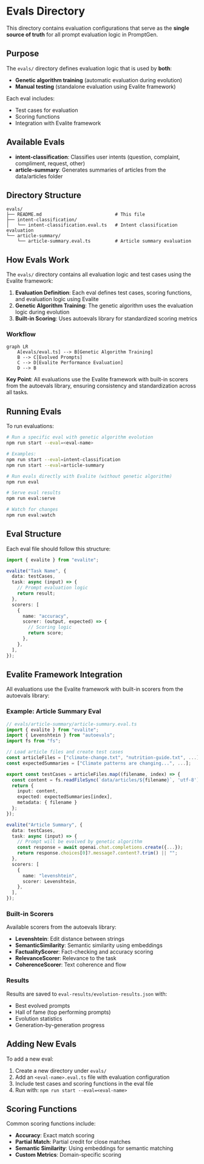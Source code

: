 # Evals Directory

This directory contains evaluation configurations that serve as the **single source of truth** for all prompt evaluation logic in PromptGen.

## Purpose

The `evals/` directory defines evaluation logic that is used by **both**:

- **Genetic algorithm training** (automatic evaluation during evolution)
- **Manual testing** (standalone evaluation using Evalite framework)

Each eval includes:

- Test cases for evaluation
- Scoring functions
- Integration with Evalite framework

## Available Evals

- **intent-classification**: Classifies user intents (question, complaint, compliment, request, other)
- **article-summary**: Generates summaries of articles from the data/articles folder

## Directory Structure

```
evals/
├── README.md                           # This file
├── intent-classification/
│   └── intent-classification.eval.ts   # Intent classification evaluation
└── article-summary/
    └── article-summary.eval.ts         # Article summary evaluation
```

## How Evals Work

The `evals/` directory contains all evaluation logic and test cases using the Evalite framework:

1. **Evaluation Definition**: Each eval defines test cases, scoring functions, and evaluation logic using Evalite
2. **Genetic Algorithm Training**: The genetic algorithm uses the evaluation logic during evolution
3. **Built-in Scoring**: Uses autoevals library for standardized scoring metrics

### Workflow

```mermaid
graph LR
    A[evals/eval.ts] --> B[Genetic Algorithm Training]
    B --> C[Evolved Prompts]
    C --> D[Evalite Performance Evaluation]
    D --> B
```

**Key Point**: All evaluations use the Evalite framework with built-in scorers from the autoevals library, ensuring consistency and standardization across all tasks.

## Running Evals

To run evaluations:

```bash
# Run a specific eval with genetic algorithm evolution
npm run start --eval=<eval-name>

# Examples:
npm run start --eval=intent-classification
npm run start --eval=article-summary

# Run evals directly with Evalite (without genetic algorithm)
npm run eval

# Serve eval results
npm run eval:serve

# Watch for changes
npm run eval:watch
```

## Eval Structure

Each eval file should follow this structure:

```typescript
import { evalite } from "evalite";

evalite("Task Name", {
  data: testCases,
  task: async (input) => {
    // Prompt evaluation logic
    return result;
  },
  scorers: [
    {
      name: "accuracy",
      scorer: (output, expected) => {
        // Scoring logic
        return score;
      },
    },
  ],
});
```

## Evalite Framework Integration

All evaluations use the Evalite framework with built-in scorers from the autoevals library:

### Example: Article Summary Eval

```typescript
// evals/article-summary/article-summary.eval.ts
import { evalite } from "evalite";
import { Levenshtein } from "autoevals";
import fs from "fs";

// Load article files and create test cases
const articleFiles = ["climate-change.txt", "nutrition-guide.txt", ...];
const expectedSummaries = ["Climate patterns are changing...", ...];

export const testCases = articleFiles.map((filename, index) => {
  const content = fs.readFileSync(`data/articles/${filename}`, 'utf-8');
  return {
    input: content,
    expected: expectedSummaries[index],
    metadata: { filename }
  };
});

evalite("Article Summary", {
  data: testCases,
  task: async (input) => {
    // Prompt will be evolved by genetic algorithm
    const response = await openai.chat.completions.create({...});
    return response.choices[0]?.message?.content?.trim() || "";
  },
  scorers: [
    {
      name: "levenshtein",
      scorer: Levenshtein,
    },
  ],
});
```

### Built-in Scorers

Available scorers from the autoevals library:

- **Levenshtein**: Edit distance between strings
- **SemanticSimilarity**: Semantic similarity using embeddings
- **FactualityScorer**: Fact-checking and accuracy scoring
- **RelevanceScorer**: Relevance to the task
- **CoherenceScorer**: Text coherence and flow

### Results

Results are saved to `eval-results/evolution-results.json` with:

- Best evolved prompts
- Hall of fame (top performing prompts)
- Evolution statistics
- Generation-by-generation progress

## Adding New Evals

To add a new eval:

1. Create a new directory under `evals/`
2. Add an `<eval-name>.eval.ts` file with evaluation configuration
3. Include test cases and scoring functions in the eval file
4. Run with: `npm run start --eval=<eval-name>`

## Scoring Functions

Common scoring functions include:

- **Accuracy**: Exact match scoring
- **Partial Match**: Partial credit for close matches
- **Semantic Similarity**: Using embeddings for semantic matching
- **Custom Metrics**: Domain-specific scoring
